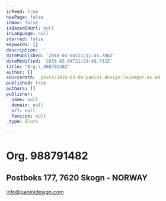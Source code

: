 ```yaml
---
inFeed: true
hasPage: false
inNav: false
isBasedOnUrl: null
inLanguage: null
starred: false
keywords: []
description: ''
datePublished: '2016-03-04T21:31:45.788Z'
dateModified: '2016-03-04T21:29:40.732Z'
title: "Org.\_988791482"
author: []
sourcePath: _posts/2016-03-04-panini-design-levanger-as.md
published: true
authors: []
publisher:
  name: null
  domain: null
  url: null
  favicon: null
_type: Blurb

---
```

# **Org. 988791482**

## Postboks 177, 7620 Skogn - NORWAY

[info@paninidesign.com][0]

[0]: mailto:info@paninidesign.com